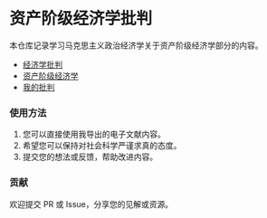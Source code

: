 # 资产阶级经济学批判

本仓库记录学习马克思主义政治经济学关于资产阶级经济学部分的内容。



* [经济学批判](<Critique of Economics/Part-statment.md>)
* [资产阶级经济学](Bourgeois%20economics/Part-statment.md)
* [我的批判](My%20criticism/Part-statment.md)

### 使用方法

1. 您可以直接使用我导出的电子文献内容。
2. 希望您可以保持对社会科学严谨求真的态度。
3. 提交您的想法或反馈，帮助改进内容。

### 贡献

欢迎提交 PR 或 Issue，分享您的见解或资源。
